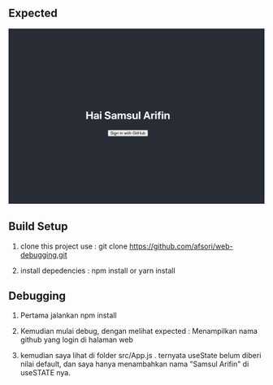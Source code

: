 ## Expected

![expected](./expected.png)

## Build Setup

1. clone this project use : git clone https://github.com/afsori/web-debugging.git

2. install depedencies : npm install or yarn install

## Debugging

1. Pertama jalankan npm install

2. Kemudian mulai debug, dengan melihat expected : Menampilkan nama github yang login di halaman web

3. kemudian saya lihat di folder src/App.js . ternyata useState belum diberi nilai default, dan saya hanya menambahkan nama "Samsul Arifin" di useSTATE nya.